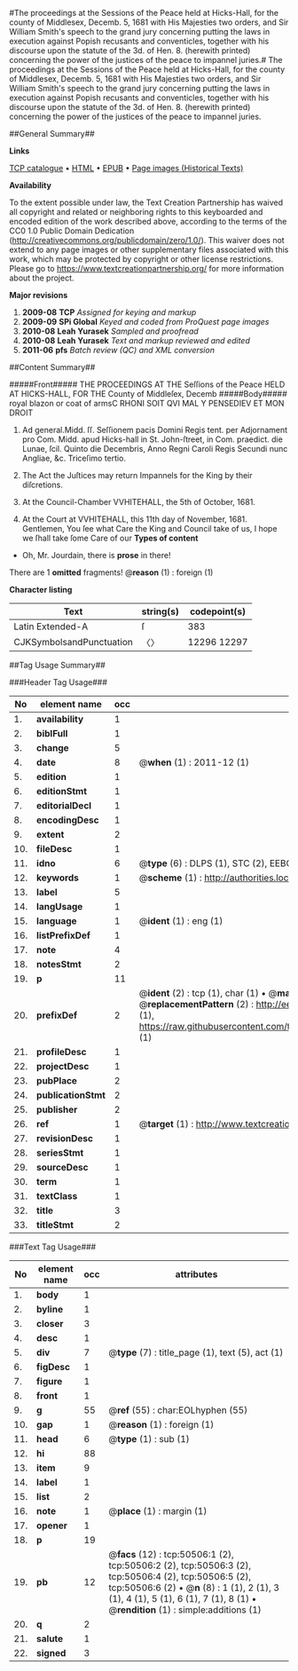 #The proceedings at the Sessions of the Peace held at Hicks-Hall, for the county of Middlesex, Decemb. 5, 1681 with His Majesties two orders, and Sir William Smith's speech to the grand jury concerning putting the laws in execution against Popish recusants and conventicles, together with his discourse upon the statute of the 3d. of Hen. 8. (herewith printed) concerning the power of the justices of the peace to impannel juries.#
The proceedings at the Sessions of the Peace held at Hicks-Hall, for the county of Middlesex, Decemb. 5, 1681 with His Majesties two orders, and Sir William Smith's speech to the grand jury concerning putting the laws in execution against Popish recusants and conventicles, together with his discourse upon the statute of the 3d. of Hen. 8. (herewith printed) concerning the power of the justices of the peace to impannel juries.

##General Summary##

**Links**

[TCP catalogue](http://www.ota.ox.ac.uk/tcp/)  • 
[HTML](http://tei.it.ox.ac.uk/tcp/Texts-HTML/free/A55/A55944.html)  • 
[EPUB](http://tei.it.ox.ac.uk/tcp/Texts-EPUB/free/A55/A55944.epub) • 
[Page images (Historical Texts)](https://historicaltexts.jisc.ac.uk/eebo-11893718e)

**Availability**

To the extent possible under law, the Text Creation Partnership has waived all copyright and related or neighboring rights to this keyboarded and encoded edition of the work described above, according to the terms of the CC0 1.0 Public Domain Dedication (http://creativecommons.org/publicdomain/zero/1.0/). This waiver does not extend to any page images or other supplementary files associated with this work, which may be protected by copyright or other license restrictions. Please go to https://www.textcreationpartnership.org/ for more information about the project.

**Major revisions**

1. __2009-08__ __TCP__ *Assigned for keying and markup*
1. __2009-09__ __SPi Global__ *Keyed and coded from ProQuest page images*
1. __2010-08__ __Leah Yurasek__ *Sampled and proofread*
1. __2010-08__ __Leah Yurasek__ *Text and markup reviewed and edited*
1. __2011-06__ __pfs__ *Batch review (QC) and XML conversion*

##Content Summary##

#####Front#####
THE PROCEEDINGS AT THE Seſſions of the Peace HELD AT HICKS-HALL, FOR THE County of Middleſex, Decemb
#####Body#####
royal blazon or coat of armsC RHONI SOIT QVI MAL Y PENSEDIEV ET MON DROIT
1. Ad general.Midd. ſſ. Seſſionem pacis Domini Regis tent. per Adjornament pro Com. Midd. apud Hicks-hall in St. John-ſtreet, in Com. praedict. die Lunae, ſcil. Quinto die Decembris, Anno Regni Caroli Regis Secundi nunc Angliae, &c. Triceſimo tertio.

1. The Act the Juſtices may return Impannels for the King by their diſcretions.

1. At the Council-Chamber VVHITEHALL, the 5th of October, 1681.

1. At the Court at VVHITEHALL, this 11th day of November, 1681.
Gentlemen, You ſee what Care the King and Council take of us, I hope we ſhall take ſome Care of our 
**Types of content**

  * Oh, Mr. Jourdain, there is **prose** in there!

There are 1 **omitted** fragments! 
 @__reason__ (1) : foreign (1)

**Character listing**


|Text|string(s)|codepoint(s)|
|---|---|---|
|Latin Extended-A|ſ|383|
|CJKSymbolsandPunctuation|〈〉|12296 12297|

##Tag Usage Summary##

###Header Tag Usage###

|No|element name|occ|attributes|
|---|---|---|---|
|1.|__availability__|1||
|2.|__biblFull__|1||
|3.|__change__|5||
|4.|__date__|8| @__when__ (1) : 2011-12 (1)|
|5.|__edition__|1||
|6.|__editionStmt__|1||
|7.|__editorialDecl__|1||
|8.|__encodingDesc__|1||
|9.|__extent__|2||
|10.|__fileDesc__|1||
|11.|__idno__|6| @__type__ (6) : DLPS (1), STC (2), EEBO-CITATION (1), OCLC (1), VID (1)|
|12.|__keywords__|1| @__scheme__ (1) : http://authorities.loc.gov/ (1)|
|13.|__label__|5||
|14.|__langUsage__|1||
|15.|__language__|1| @__ident__ (1) : eng (1)|
|16.|__listPrefixDef__|1||
|17.|__note__|4||
|18.|__notesStmt__|2||
|19.|__p__|11||
|20.|__prefixDef__|2| @__ident__ (2) : tcp (1), char (1)  •  @__matchPattern__ (2) : ([0-9\-]+):([0-9IVX]+) (1), (.+) (1)  •  @__replacementPattern__ (2) : http://eebo.chadwyck.com/downloadtiff?vid=$1&page=$2 (1), https://raw.githubusercontent.com/textcreationpartnership/Texts/master/tcpchars.xml#$1 (1)|
|21.|__profileDesc__|1||
|22.|__projectDesc__|1||
|23.|__pubPlace__|2||
|24.|__publicationStmt__|2||
|25.|__publisher__|2||
|26.|__ref__|1| @__target__ (1) : http://www.textcreationpartnership.org/docs/. (1)|
|27.|__revisionDesc__|1||
|28.|__seriesStmt__|1||
|29.|__sourceDesc__|1||
|30.|__term__|1||
|31.|__textClass__|1||
|32.|__title__|3||
|33.|__titleStmt__|2||


###Text Tag Usage###

|No|element name|occ|attributes|
|---|---|---|---|
|1.|__body__|1||
|2.|__byline__|1||
|3.|__closer__|3||
|4.|__desc__|1||
|5.|__div__|7| @__type__ (7) : title_page (1), text (5), act (1)|
|6.|__figDesc__|1||
|7.|__figure__|1||
|8.|__front__|1||
|9.|__g__|55| @__ref__ (55) : char:EOLhyphen (55)|
|10.|__gap__|1| @__reason__ (1) : foreign (1)|
|11.|__head__|6| @__type__ (1) : sub (1)|
|12.|__hi__|88||
|13.|__item__|9||
|14.|__label__|1||
|15.|__list__|2||
|16.|__note__|1| @__place__ (1) : margin (1)|
|17.|__opener__|1||
|18.|__p__|19||
|19.|__pb__|12| @__facs__ (12) : tcp:50506:1 (2), tcp:50506:2 (2), tcp:50506:3 (2), tcp:50506:4 (2), tcp:50506:5 (2), tcp:50506:6 (2)  •  @__n__ (8) : 1 (1), 2 (1), 3 (1), 4 (1), 5 (1), 6 (1), 7 (1), 8 (1)  •  @__rendition__ (1) : simple:additions (1)|
|20.|__q__|2||
|21.|__salute__|1||
|22.|__signed__|3||
